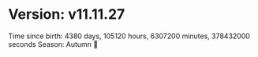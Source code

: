 # Version: v11.11.27
Time since birth: 4380 days, 105120 hours, 6307200 minutes, 378432000 seconds
Season: Autumn 🍁
